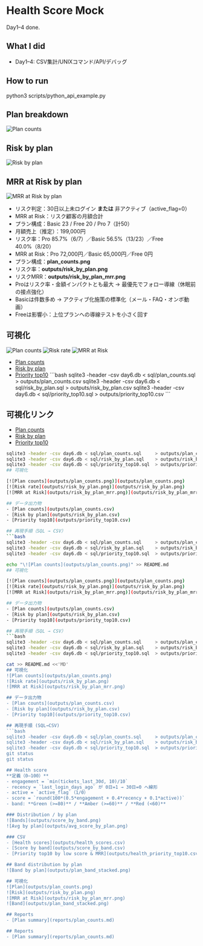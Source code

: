 # Health Score Mock

Day1–4 done.

## What I did
- Day1–4: CSV集計/UNIXコマンド/API/デバッグ

## How to run
python3 scripts/python_api_example.py

## Plan breakdown
![Plan counts](./plan_counts.png)

## Risk by plan

![Risk by plan](outputs/risk_by_plan.png)

## MRR at Risk by plan

![MRR at Risk by plan](outputs/risk_by_plan_mrr.png)
- リスク判定：30日以上未ログイン **または** 非アクティブ（active_flag=0）
- MRR at Risk：リスク顧客の月額合計
- プラン構成：Basic 23 / Free 20 / Pro 7（計50）
- 月額売上（推定）：199,000円
- リスク率：Pro 85.7%（6/7）／Basic 56.5%（13/23）／Free 40.0%（8/20）
- MRR at Risk：Pro 72,000円／Basic 65,000円／Free 0円
- プラン構成：**plan_counts.png**
- リスク率：**outputs/risk_by_plan.png**
- リスクMRR：**outputs/risk_by_plan_mrr.png**
- Proはリスク率・金額インパクトとも最大 → 最優先でフォロー導線（休眠前の接点強化）
- Basicは件数多め → アクティブ化施策の標準化（メール・FAQ・オンボ動画）
- Freeは影響小：上位プランへの導線テストを小さく回す

## 可視化
![Plan counts](plan_counts.png)
![Risk rate](outputs/risk_by_plan.png)
![MRR at Risk](outputs/risk_by_plan_mrr.png)
- [Plan counts](outputs/plan_counts.csv)
- [Risk by plan](outputs/risk_by_plan.csv)
- [Priority top10](outputs/priority_top10.csv)
\`\`\`bash
sqlite3 -header -csv day6.db < sql/plan_counts.sql    > outputs/plan_counts.csv
sqlite3 -header -csv day6.db < sql/risk_by_plan.sql   > outputs/risk_by_plan.csv
sqlite3 -header -csv day6.db < sql/priority_top10.sql > outputs/priority_top10.csv
\`\`\`
## 可視化リンク
- [Plan counts](outputs/plan_counts.csv)
- [Risk by plan](outputs/risk_by_plan.csv)
- [Priority top10](outputs/priority_top10.csv)

```bash
sqlite3 -header -csv day6.db < sql/plan_counts.sql     > outputs/plan_counts.csv
sqlite3 -header -csv day6.db < sql/risk_by_plan.sql    > outputs/risk_by_plan.csv
sqlite3 -header -csv day6.db < sql/priority_top10.sql  > outputs/priority_top10.csv
## 可視化

[![Plan counts](outputs/plan_counts.png)](outputs/plan_counts.png)  
[![Risk rate](outputs/risk_by_plan.png)](outputs/risk_by_plan.png)  
[![MRR at Risk](outputs/risk_by_plan_mrr.png)](outputs/risk_by_plan_mrr.png)

## データ出力物
- [Plan counts](outputs/plan_counts.csv)
- [Risk by plan](outputs/risk_by_plan.csv)
- [Priority top10](outputs/priority_top10.csv)

## 再現手順（SQL → CSV）
```bash
sqlite3 -header -csv day6.db < sql/plan_counts.sql     > outputs/plan_counts.csv
sqlite3 -header -csv day6.db < sql/risk_by_plan.sql    > outputs/risk_by_plan.csv
sqlite3 -header -csv day6.db < sql/priority_top10.sql  > outputs/priority_top10.csv

echo "\![Plan counts](outputs/plan_counts.png)" >> README.md
## 可視化

[![Plan counts](outputs/plan_counts.png)](outputs/plan_counts.png)  
[![Risk rate](outputs/risk_by_plan.png)](outputs/risk_by_plan.png)  
[![MRR at Risk](outputs/risk_by_plan_mrr.png)](outputs/risk_by_plan_mrr.png)

## データ出力物
- [Plan counts](outputs/plan_counts.csv)
- [Risk by plan](outputs/risk_by_plan.csv)
- [Priority top10](outputs/priority_top10.csv)

## 再現手順（SQL → CSV）
```bash
sqlite3 -header -csv day6.db < sql/plan_counts.sql     > outputs/plan_counts.csv
sqlite3 -header -csv day6.db < sql/risk_by_plan.sql    > outputs/risk_by_plan.csv
sqlite3 -header -csv day6.db < sql/priority_top10.sql  > outputs/priority_top10.csv

cat >> README.md <<'MD'
## 可視化
![Plan counts](outputs/plan_counts.png)
![Risk rate](outputs/risk_by_plan.png)
![MRR at Risk](outputs/risk_by_plan_mrr.png)

## データ出力物
- [Plan counts](outputs/plan_counts.csv)
- [Risk by plan](outputs/risk_by_plan.csv)
- [Priority top10](outputs/priority_top10.csv)

## 再現手順 (SQL→CSV)
```bash
sqlite3 -header -csv day6.db < sql/plan_counts.sql     > outputs/plan_counts.csv
sqlite3 -header -csv day6.db < sql/risk_by_plan.sql    > outputs/risk_by_plan.csv
sqlite3 -header -csv day6.db < sql/priority_top10.sql  > outputs/priority_top10.csv
git status
git status

## Health score
**定義（0–100）**  
- engagement = `min(tickets_last_30d, 10)/10`  
- recency = `last_login_days_ago` が 0日=1 → 30日=0 へ線形  
- active = `active_flag`（1/0）  
- score = `round(100*(0.5*engagement + 0.4*recency + 0.1*active))`  
- band: **Green (>=80)** / **Amber (>=60)** / **Red (<60)**

### Distribution / by plan
![Bands](outputs/score_by_band.png)
![Avg by plan](outputs/avg_score_by_plan.png)

### CSV
- [Health scores](outputs/health_scores.csv)  
- [Score by band](outputs/score_by_band.csv)  
- [Priority top10 by low score & MRR](outputs/health_priority_top10.csv)

## Band distribution by plan
![Band by plan](outputs/plan_band_stacked.png)

## 可視化
![Plan](outputs/plan_counts.png)
![Risk](outputs/risk_by_plan.png)
![MRR at Risk](outputs/risk_by_plan_mrr.png)
![Band](outputs/plan_band_stacked.png)

## Reports
- [Plan summary](reports/plan_counts.md)

## Reports
- [Plan summary](reports/plan_counts.md)
